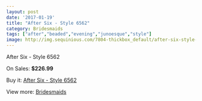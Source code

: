 ```yaml
---
layout: post
date: '2017-01-19'
title: "After Six - Style 6562"
category: Bridesmaids
tags: ["after","beaded","evening","junoesque","style"]
image: http://img.sequinious.com/7804-thickbox_default/after-six-style-6562.jpg
---
```

After Six - Style 6562

On Sales: **$226.99**
<a href="https://www.sequinious.com/bridesmaids/3161-after-six-style-6562.html"><amp-img layout="responsive" width="600" height="600" src="//img.sequinious.com/7804-thickbox_default/after-six-style-6562.jpg" alt="After Six - Style 6562 0" /></a>

Buy it: [After Six - Style 6562](https://www.sequinious.com/bridesmaids/3161-after-six-style-6562.html "After Six - Style 6562")

View more: [Bridesmaids](https://www.sequinious.com/3-bridesmaids "Bridesmaids")